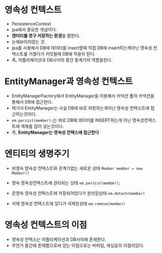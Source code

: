 # 영속성 컨텍스트

- PersistenceContext
- jpa에서 중요한 개념이다.
- **엔티티를 영구 저장하는 환경**을 말한다.
- 눈에보이지않는 것.
- jpa를 사용해서 DB에 데이터를 insert할때 직접 DB에 insert하는게아닌 영속성 컨텍스트를 거쳤다가 커밋될때 DB에 적용이 된다.
- 즉, 어플리케이션과 DB사이의 중간 중계기의 역할을한다.

# EntityManager과 영속성 컨텍스트

- EntityManagerFactory에서 EntityManager을 이용해서 커넥션 풀의 커넥션을 통해서 DB에 접근한다.
- 여기서 EntityManager는 사실 DB에 바로 저장하는게아닌 영속성 컨텍스트에 접근하는것이다.
- `em.persist(member);`는 바로 DB에 데이터를 INSERT하는게 아닌 영속성컨텍스트에 객체를 집어 넣는것이다.
- 즉, **EntityManager는 영속성 컨텍스에 접근한다**

# 엔티티의 생명주기

- 비영속
  영속성 컨텍스트와 관계가없는 새로운 상태
  `Member member = new Member()`

- 영속
  영속성컨텍스트에 관리되는 상태
  `em.persist(member);`

- 준영속
  영속성 컨텍스트에 저장되어있다가 분리된상태
  `em.detach(member)`

- 삭제
  영속성 컨텍스트에 있다가 삭제된상태
  `em.remove(member)`

# 영속성 컨텍스트의 이점

- 영속성 컨텍스는 어플리케이션과 DB사이에 존재한다.
- 무언가 중간에 존재함으로써 얻는 이점으로는 버퍼링, 캐싱등의 이점이있다.
